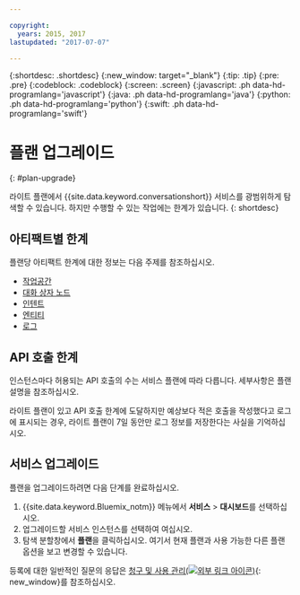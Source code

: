 ```yaml
---

copyright:
  years: 2015, 2017
lastupdated: "2017-07-07"

---
```


{:shortdesc: .shortdesc}
{:new_window: target="_blank"}
{:tip: .tip}
{:pre: .pre}
{:codeblock: .codeblock}
{:screen: .screen}
{:javascript: .ph data-hd-programlang='javascript'}
{:java: .ph data-hd-programlang='java'}
{:python: .ph data-hd-programlang='python'}
{:swift: .ph data-hd-programlang='swift'}

# 플랜 업그레이드
{: #plan-upgrade}

라이트 플랜에서 {{site.data.keyword.conversationshort}} 서비스를 광범위하게 탐색할 수 있습니다. 하지만 수행할 수 있는 작업에는 한계가 있습니다.
{: shortdesc}

## 아티팩트별 한계
플랜당 아티팩트 한계에 대한 정보는 다음 주제를 참조하십시오.

- [작업공간](configure-workspace.html#workspace-limits)
- [대화 상자 노드](dialog-build.html#dialog-node-limits)
- [인텐트](intents.html#intent-limits)
- [엔티티](entities.html#entity-limits)
- [로그](logs_convo.html#log-limits)

## API 호출 한계
인스턴스마다 허용되는 API 호출의 수는 서비스 플랜에 따라 다릅니다. 세부사항은 플랜 설명을 참조하십시오.

라이트 플랜이 있고 API 호출 한계에 도달하지만 예상보다 적은 호출을 작성했다고 로그에 표시되는 경우, 라이트 플랜이 7일 동안만 로그 정보를 저장한다는 사실을 기억하십시오.

## 서비스 업그레이드

플랜을 업그레이드하려면 다음 단계를 완료하십시오.

1.  {{site.data.keyword.Bluemix_notm}} 메뉴에서 **서비스** > **대시보드**를 선택하십시오.
1.  업그레이드할 서비스 인스턴스를 선택하여 여십시오.
1.  탐색 분할창에서 **플랜**을 클릭하십시오.
   여기서 현재 플랜과 사용 가능한 다른 플랜 옵션을 보고 변경할 수 있습니다.

등록에 대한 일반적인 질문의 응답은 [청구 및 사용 관리(![외부 링크 아이콘](../../icons/launch-glyph.svg "외부 링크 아이콘"))](/docs/pricing/index.html){: new_window}를 참조하십시오.
